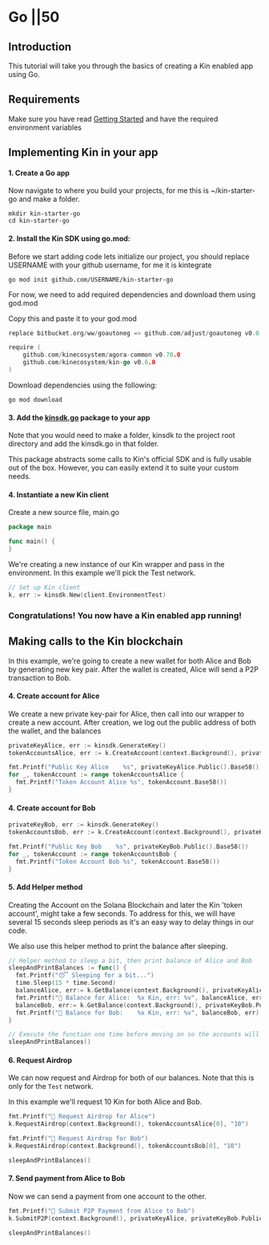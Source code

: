 # Go ||50

## Introduction

This tutorial will take you through the basics of creating a Kin enabled app using Go.

## Requirements

Make sure you have read [Getting Started](/tutorials/#getting-started) and have the required environment variables

## Implementing Kin in your app

#### 1. Create a Go app

Now navigate to where you build your projects, for me this is ~/kin-starter-go and make a folder.

```shell
mkdir kin-starter-go
cd kin-starter-go
```

#### 2. Install the Kin SDK using go.mod:

Before we start adding code lets initialize our project, you should replace USERNAME with your github username, for me it is kintegrate

```shell
go mod init github.com/USERNAME/kin-starter-go
```

For now, we need to add required dependencies and download them using god.mod

Copy this and paste it to your god.mod

```go
replace bitbucket.org/ww/goautoneg => github.com/adjust/goautoneg v0.0.0-20150426214442-d788f35a0315

require (
	github.com/kinecosystem/agora-common v0.70.0
	github.com/kinecosystem/kin-go v0.6.0
)
```

Download dependencies using the following:

```shell
go mod download
```

#### 3. Add the [kinsdk.go](https://github.com/kintegrate/kin-starter-go/blob/main/kinsdk/kinsdk.go) package to your app

Note that you would need to make a folder, kinsdk to the project root directory and add the kinsdk.go in that folder.

This package abstracts some calls to Kin's official SDK and is fully usable out of the box. However, you can easily extend it to suite your custom needs.

#### 4. Instantiate a new Kin client

Create a new source file, main.go

```go
package main

func main() {
}
```

We're creating a new instance of our Kin wrapper and pass in the environment. In this example we'll pick the Test network.

```go
// Set up Kin client
k, err := kinsdk.New(client.EnvironmentTest)
```

### Congratulations! You now have a Kin enabled app running!

## Making calls to the Kin blockchain

In this example, we're going to create a new wallet for both Alice and Bob by generating new key pair. After the wallet is created, Alice will send a P2P transaction to Bob.

#### 4. Create account for Alice

We create a new private key-pair for Alice, then call into our wrapper to create a new account. After creation, we log out the public address of both the wallet, and the balances

```go
privateKeyAlice, err := kinsdk.GenerateKey()
tokenAccountsAlice, err := k.CreateAccount(context.Background(), privateKeyAlice)

fmt.Printf("Public Key Alice    %s", privateKeyAlice.Public().Base58())
for _, tokenAccount := range tokenAccountsAlice {
  fmt.Printf("Token Account Alice %s", tokenAccount.Base58())
}
```

#### 4. Create account for Bob

```go
privateKeyBob, err := kinsdk.GenerateKey()
tokenAccountsBob, err := k.CreateAccount(context.Background(), privateKeyBob)

fmt.Printf("Public Key Bob    %s", privateKeyBob.Public().Base58())
for _, tokenAccount := range tokenAccountsBob {
  fmt.Printf("Token Account Bob %s", tokenAccount.Base58())
}
```

#### 5. Add Helper method

Creating the Account on the Solana Blockchain and later the Kin 'token account', might take a few seconds. To address for this, we will have several 15 seconds sleep periods as it's an easy way to delay things in our code.

We also use this helper method to print the balance after sleeping.

```go
// Helper method to sleep a bit, then print balance of Alice and Bob
sleepAndPrintBalances := func() {
  fmt.Printf("😴 Sleeping for a bit...")
  time.Sleep(15 * time.Second)
  balanceAlice, err:= k.GetBalance(context.Background(), privateKeyAlice.Public())
  fmt.Printf("👛 Balance for Alice:  %x Kin, err: %v", balanceAlice, err)
  balanceBob, err:= k.GetBalance(context.Background(), privateKeyBob.Public())
  fmt.Printf("👛 Balance for Bob:    %x Kin, err: %v", balanceBob, err)
}

// Execute the function one time before moving on so the accounts will be created
sleepAndPrintBalances()
```

#### 6. Request Airdrop

We can now request and Airdrop for both of our balances. Note that this is only for the `Test` network.

In this example we'll request 10 Kin for both Alice and Bob.

```go
fmt.Printf("🙏 Request Airdrop for Alice")
k.RequestAirdrop(context.Background(), tokenAccountsAlice[0], "10")

fmt.Printf("🙏 Request Airdrop for Bob")
k.RequestAirdrop(context.Background(), tokenAccountsBob[0], "10")

sleepAndPrintBalances()
```

#### 7. Send payment from Alice to Bob

Now we can send a payment from one account to the other.

```go
fmt.Printf("💸 Submit P2P Payment from Alice to Bob")
k.SubmitP2P(context.Background(), privateKeyAlice, privateKeyBob.Public(), "2", "My demo payment")

sleepAndPrintBalances()
```

